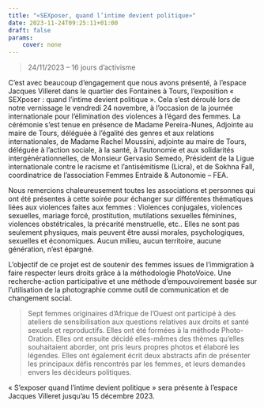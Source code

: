 ```yaml
---
title: "«SEXposer, quand l’intime devient politique»"
date: 2023-11-24T09:25:11+01:00
draft: false
params:
    cover: none
---
```


> 24/11/2023 – 16 jours d’activisme

C’est avec beaucoup d’engagement que nous avons présenté, à l’espace Jacques Villeret dans le quartier des Fontaines à Tours, l’exposition « SEXposer : quand l’intime devient politique ». Cela s’est déroulé lors de notre vernissage le vendredi 24 novembre, à l’occasion de la journée internationale pour l’élimination des violences à l’égard des femmes. La cérémonie s’est tenue en présence de Madame Pereira-Nunes, Adjointe au maire de Tours, déléguée à l’égalité des genres et aux relations internationales, de Madame Rachel Moussini, adjointe au maire de Tours, déléguée à l’action sociale, à la santé, à l’autonomie et aux solidarités intergénérationnelles, de Monsieur Gervasio Semedo, Président de la Ligue internationale contre le racisme et l’antisémitisme (Licra), et de Sokhna Fall, coordinatrice de l’association Femmes Entraide & Autonomie – FEA.

Nous remercions chaleureusement toutes les associations et personnes qui ont été présentes à cette soirée pour échanger sur différentes thématiques liées aux violences faites aux femmes :
Violences conjugales, violences sexuelles, mariage forcé, prostitution, mutilations sexuelles féminines, violences obstétricales, la précarité menstruelle, etc.. Elles ne sont pas seulement physiques, mais peuvent être aussi morales, psychologiques, sexuelles et économiques. Aucun milieu, aucun territoire, aucune génération, n’est épargné.

L’objectif de ce projet est de soutenir des femmes issues de l’immigration à faire respecter leurs droits grâce à la méthodologie PhotoVoice. Une recherche-action participative et une méthode d’empouvoirement basée sur l’utilisation de la photographie comme outil de communication et de changement social.

> Sept femmes originaires d’Afrique de l’Ouest ont participé à des ateliers de sensibilisation aux questions relatives aux droits et santé sexuels et reproductifs. Elles ont été formées à la méthode Photo-Oration. Elles ont ensuite décidé elles-mêmes des thèmes qu’elles souhaitaient aborder, ont pris leurs propres photos et élaboré les légendes. Elles ont également écrit deux abstracts afin de présenter les principaux défis rencontrés par les femmes, et leurs demandes envers les décideurs politiques.

« S’exposer quand l’intime devient politique » sera présente à l’espace Jacques Villeret jusqu’au 15 décembre 2023.
